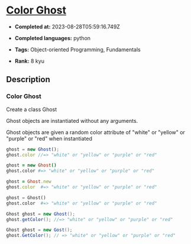 # [Color Ghost](https://www.codewars.com/kata/53f1015fa9fe02cbda00111a)

- **Completed at:** 2023-08-28T05:59:16.749Z

- **Completed languages:** python

- **Tags:** Object-oriented Programming, Fundamentals

- **Rank:** 8 kyu

## Description

### Color Ghost
Create a class Ghost

Ghost objects are instantiated without any arguments.

Ghost objects are given a random color attribute of "white" or "yellow" or "purple" or "red" when instantiated

```javascript
ghost = new Ghost();
ghost.color //=> "white" or "yellow" or "purple" or "red"
```
```coffeescript
ghost = new Ghost()
ghost.color #=> "white" or "yellow" or "purple" or "red"
```
```ruby
ghost = Ghost.new
ghost.color  #=> "white" or "yellow" or "purple" or "red"
```
```python
ghost = Ghost()
ghost.color  #=> "white" or "yellow" or "purple" or "red"
```
```java
Ghost ghost = new Ghost();
ghost.getColor(); //=> "white" or "yellow" or "purple" or "red"
```
```c#
Ghost ghost = new Gost();
ghost.GetColor(); // => "white" or "yellow" or "purple" or "red"
```

